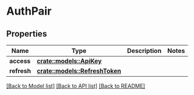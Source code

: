 # AuthPair

## Properties

Name | Type | Description | Notes
------------ | ------------- | ------------- | -------------
**access** | [**crate::models::ApiKey**](ApiKey.md) |  | 
**refresh** | [**crate::models::RefreshToken**](RefreshToken.md) |  | 

[[Back to Model list]](../README.md#documentation-for-models) [[Back to API list]](../README.md#documentation-for-api-endpoints) [[Back to README]](../README.md)


